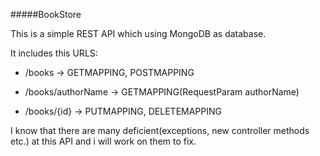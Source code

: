 #####BookStore

This is a simple REST API which using MongoDB as database.

It includes this URLS:

+ /books -> GETMAPPING, POSTMAPPING

+ /books/authorName -> GETMAPPING(RequestParam authorName)

+ /books/{id} -> PUTMAPPING, DELETEMAPPING

I know that there are many deficient(exceptions, new controller methods etc.) at this API and i will work on them to fix.



	